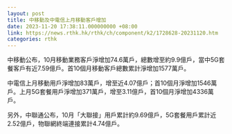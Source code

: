 ```yaml
---
layout: post
title: 中移動及中電信上月移動客戶增加
date: 2023-11-20 17:38:11.000000000 +08:00
link: https://news.rthk.hk/rthk/ch/component/k2/1728628-20231120.htm
categories: rthk
---
```


中移動公布，10月移動業務客戶淨增加74.6萬戶，總數增至約9.9億戶，當中5G套餐客戶有近7.59億戶。首10個月移動客戶總數累計淨增加1577萬戶。

中電信上月移動用戶淨增加83萬戶，增至近4.07億戶；首10個月淨增加1546萬戶。上月5G套餐用戶淨增加371萬戶，增至3.11億戶，首10個月淨增加4336萬戶。

另外，中聯通公布，10月「大聯接」用戶累計約9.69億戶，5G套餐用戶累計近2.52億戶，物聯網終端連接累計4.74億戶。
